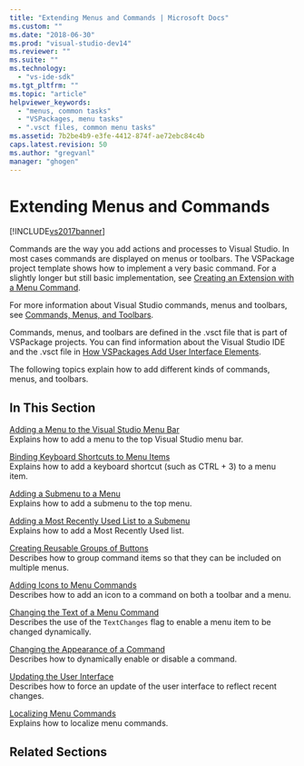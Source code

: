 ```yaml
---
title: "Extending Menus and Commands | Microsoft Docs"
ms.custom: ""
ms.date: "2018-06-30"
ms.prod: "visual-studio-dev14"
ms.reviewer: ""
ms.suite: ""
ms.technology: 
  - "vs-ide-sdk"
ms.tgt_pltfrm: ""
ms.topic: "article"
helpviewer_keywords: 
  - "menus, common tasks"
  - "VSPackages, menu tasks"
  - ".vsct files, common menu tasks"
ms.assetid: 7b2be4b9-e3fe-4412-874f-ae72ebc84c4b
caps.latest.revision: 50
ms.author: "gregvanl"
manager: "ghogen"
---
```

# Extending Menus and Commands
[!INCLUDE[vs2017banner](../includes/vs2017banner.md)]

  
Commands are the way you add actions and processes to Visual Studio. In most cases commands are displayed on menus or toolbars. The VSPackage project template shows how to implement a very basic command. For a slightly longer but still basic implementation, see [Creating an Extension with a Menu Command](../extensibility/creating-an-extension-with-a-menu-command.md).  
  
 For more information about Visual Studio commands, menus and toolbars, see [Commands, Menus, and Toolbars](../extensibility/internals/commands-menus-and-toolbars.md).  
  
 Commands, menus, and toolbars are defined in the .vsct file that is part of VSPackage projects. You can find information about the Visual Studio IDE and the .vsct file in [How VSPackages Add User Interface Elements](../extensibility/internals/how-vspackages-add-user-interface-elements.md).  
  
 The following topics explain how to add different kinds of commands, menus, and toolbars.  
  
## In This Section  
 [Adding a Menu to the Visual Studio Menu Bar](../extensibility/adding-a-menu-to-the-visual-studio-menu-bar.md)  
 Explains how to add a menu to the top Visual Studio menu bar.  
  
 [Binding Keyboard Shortcuts to Menu Items](../extensibility/binding-keyboard-shortcuts-to-menu-items.md)  
 Explains how to add a keyboard shortcut (such as CTRL + 3) to a menu item.  
  
 [Adding a Submenu to a Menu](../extensibility/adding-a-submenu-to-a-menu.md)  
 Explains how to add a submenu to the top menu.  
  
 [Adding a Most Recently Used List to a Submenu](../extensibility/adding-a-most-recently-used-list-to-a-submenu.md)  
 Explains how to add a Most Recently Used list.  
  
 [Creating Reusable Groups of Buttons](../extensibility/creating-reusable-groups-of-buttons.md)  
 Describes how to group command items so that they can be included on multiple menus.  
  
 [Adding Icons to Menu Commands](../extensibility/adding-icons-to-menu-commands.md)  
 Describes how to add an icon to a command on both a toolbar and a menu.  
  
 [Changing the Text of a Menu Command](../extensibility/changing-the-text-of-a-menu-command.md)  
 Describes the use of the `TextChanges` flag to enable a menu item to be changed dynamically.  
  
 [Changing the Appearance of a Command](../extensibility/changing-the-appearance-of-a-command.md)  
 Describes how to dynamically enable or disable a command.  
  
 [Updating the User Interface](../extensibility/updating-the-user-interface.md)  
 Describes how to force an update of the user interface to reflect recent changes.  
  
 [Localizing Menu Commands](../extensibility/localizing-menu-commands.md)  
 Explains how to localize menu commands.  
  
## Related Sections


